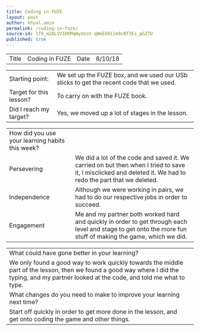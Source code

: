 ```yaml
---
title: Coding in FUZE
layout: post
author: khyal.amin
permalink: /coding-in-fuze/
source-id: 1T9_m2ALVV1DKMqWydzot-qWeEU91im9cNT3Es_pGZ7U
published: true
---
```

<table>
  <tr>
    <td>Title</td>
    <td>Coding in FUZE</td>
    <td>Date</td>
    <td>8/10/18</td>
  </tr>
</table>


<table>
  <tr>
    <td>Starting point:</td>
    <td>We set up the FUZE box, and we used our USb sticks to get the recent code that we used.</td>
  </tr>
  <tr>
    <td>Target for this lesson?</td>
    <td>To carry on with the FUZE book.</td>
  </tr>
  <tr>
    <td>Did I reach my target? </td>
    <td>Yes, we moved up a lot of stages in the lesson.</td>
  </tr>
</table>


<table>
  <tr>
    <td>How did you use your learning habits this week?</td>
    <td></td>
  </tr>
  <tr>
    <td>Persevering</td>
    <td>We did a lot of the code and saved it. We carried on but then when I tried to save it, I misclicked and deleted it. We had to redo the part that we deleted.</td>
  </tr>
  <tr>
    <td>Independence</td>
    <td>Although we were working in pairs, we had to do our respective jobs in order to succeed.</td>
  </tr>
  <tr>
    <td>Engagement</td>
    <td>Me and my partner both worked hard and quickly in order to get through each level and stage to get onto the more fun stuff of making the game, which we did.</td>
  </tr>
</table>


<table>
  <tr>
    <td>What could have gone better in your learning?</td>
    <td></td>
  </tr>
  <tr>
    <td>We only found a good way to work quickly towards the middle part of the lesson, then we found a good way where I did the typing, and my partner looked at the code, and told me what to type.</td>
    <td></td>
  </tr>
  <tr>
    <td>What changes do you need to make to improve your learning next time?</td>
    <td></td>
  </tr>
  <tr>
    <td>Start off quickly in order to get more done in the lesson, and get onto coding the game and other things.</td>
    <td></td>
  </tr>
</table>


